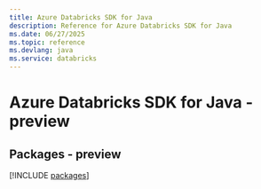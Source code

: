 ```yaml
---
title: Azure Databricks SDK for Java
description: Reference for Azure Databricks SDK for Java
ms.date: 06/27/2025
ms.topic: reference
ms.devlang: java
ms.service: databricks
---
```

# Azure Databricks SDK for Java - preview
## Packages - preview
[!INCLUDE [packages](databricks-index.md)]